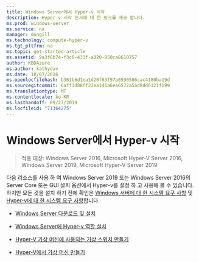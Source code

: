 ```yaml
---
title: Windows Server에서 Hyper-v 시작
description: Hyper-v 시작 문서에 대 한 링크를 제공 합니다.
ms.prod: windows-server
ms.service: na
manager: dongill
ms.technology: compute-hyper-v
ms.tgt_pltfrm: na
ms.topic: get-started-article
ms.assetid: 9a3f8b74-f3c0-433f-a320-850ca8610757
author: KBDAzure
ms.author: kathydav
ms.date: 10/07/2016
ms.openlocfilehash: b361b6d1ea1d20f63f97a0590586cac4180ba19d
ms.sourcegitcommit: 6aff3d88ff22ea141a6ea6572a5ad8dd6321f199
ms.translationtype: MT
ms.contentlocale: ko-KR
ms.lasthandoff: 09/27/2019
ms.locfileid: "71364275"
---
```

# <a name="get-started-with-hyper-v-on-windows-server"></a>Windows Server에서 Hyper-v 시작

>적용 대상: Windows Server 2016, Microsoft Hyper-V Server 2016, Windows Server 2019, Microsoft Hyper-V Server 2019
  
다음 리소스를 사용 하 여 Windows Server 2019 또는 Windows Server 2016의 Server Core 또는 GUI 설치 옵션에서 Hyper-v를 설정 하 고 사용해 볼 수 있습니다. 하지만 모든 것을 설치 하기 전에 확인은 [Windows 서버에 대 한 시스템 요구 사항](../../../get-started/System-Requirements--and-Installation.md) 및 [Hyper-v에 대 한 시스템 요구 사항](../System-requirements-for-Hyper-V-on-Windows.md)합니다.

- [Windows Server 다운로드 및 설치](https://www.microsoft.com/evalcenter/evaluate-windows-server-2019)  

- [Windows Server에 Hyper-v 역할 설치](Install-the-Hyper-V-role-on-Windows-Server.md)  
- [Hyper-V 가상 머신에 사용되는 가상 스위치 만들기](Create-a-virtual-switch-for-Hyper-V-virtual-machines.md)  
- [Hyper-V에서 가상 머신 만들기](Create-a-virtual-machine-in-Hyper-V.md)  